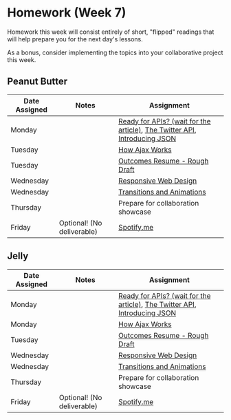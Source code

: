 # Homework (Week 7)

Homework this week will consist entirely of short, "flipped" readings that will help
prepare you for the next day's lessons.

As a bonus, consider implementing the topics into your collaborative project this week.

## Peanut Butter

| Date Assigned | Notes                          | Assignment |
|---------------|--------------------------------|------------|
| Monday        |                                | [Ready for APIs? (wait for the article)](http://www.forbes.com/sites/mckinsey/2014/01/07/ready-for-apis-three-steps-to-unlock-the-data-economys-most-promising-channel/), [The Twitter API](http://highscalability.com/blog/2013/7/8/the-architecture-twitter-uses-to-deal-with-150m-active-users.html), [Introducing JSON](http://json.org)  |
| Tuesday       |                                | [How Ajax Works](http://www.noupe.com/design/how-ajax-works.html)   |
| Tuesday       |                                | [Outcomes Resume - Rough Draft](http://outcomes.wdidc.org/assignments/20)   |
| Wednesday     |                                | [Responsive Web Design](http://alistapart.com/article/responsive-web-design)  |
| Wednesday     |                                | [Transitions and Animations](http://learn.shayhowe.com/advanced-html-css/transitions-animations/) |
| Thursday      |                                |  Prepare for collaboration showcase |
| Friday        | Optional! (No deliverable)     | [Spotify.me](https://github.com/ga-dc/spotify-me) |

## Jelly
| Date Assigned | Notes                          | Assignment |
|---------------|--------------------------------|------------|
| Monday        |                                | [Ready for APIs? (wait for the article)](http://www.forbes.com/sites/mckinsey/2014/01/07/ready-for-apis-three-steps-to-unlock-the-data-economys-most-promising-channel/), [The Twitter API](http://highscalability.com/blog/2013/7/8/the-architecture-twitter-uses-to-deal-with-150m-active-users.html), [Introducing JSON](http://json.org)  |
| Monday        |                                | [How Ajax Works](http://www.noupe.com/design/how-ajax-works.html)   |
| Tuesday       |                                | [Outcomes Resume - Rough Draft](http://outcomes.wdidc.org/assignments/20)   |
| Wednesday     |                                | [Responsive Web Design](http://alistapart.com/article/responsive-web-design) |
| Wednesday     |                                | [Transitions and Animations](http://learn.shayhowe.com/advanced-html-css/transitions-animations/) |
| Thursday      |                                |  Prepare for collaboration showcase |
| Friday        | Optional! (No deliverable)     | [Spotify.me](https://github.com/ga-dc/spotify-me) |
